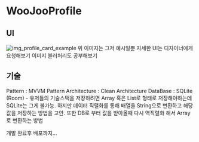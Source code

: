 # WooJooProfile

## UI</br>
![img_profile_card_example](https://user-images.githubusercontent.com/77264918/232855541-dd221e7c-3ac1-4b1f-bf4c-91fb73d092f5.jpeg)
위 이미지는 그저 예시일뿐 자세한 UI는 디자이너에게 요청해보기
이미지 블러처리도 공부해보기

## 기술
Pattern : MVVM Pattern
Architecture : Clean Architecture
DataBase : SQLite (Room) - 유저들의 기술스택을 저장하려면 Array 혹은 List로 형태로 저장해야하는데 SQLite는 그게 불가능. 하지만 데이터 직렬화를 통해 배열을 String으로 변환하고 해당 값을 저장하는 방법을 고안. 또한 DB로 부터 값을 받아올때 다시 역직렬화 해서 Array로 변환하는 방법

개발 완료후 배포까지...
